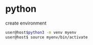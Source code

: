 
# python
create environment
```bash
user@host$python3 -m venv myenv
user@host$ source myenv/bin/activate
```
